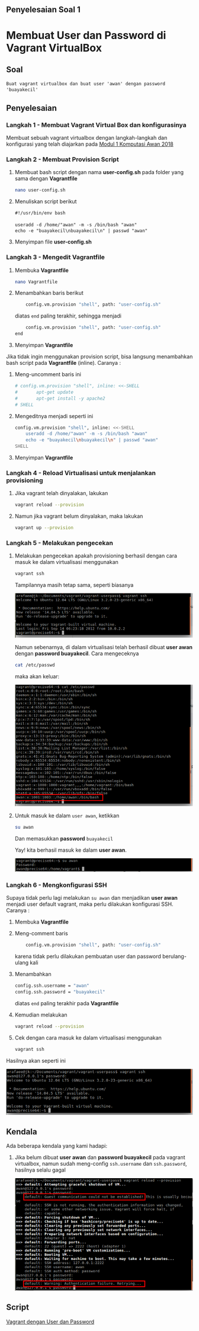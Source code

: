 ## Penyelesaian Soal 1
# Membuat User dan Password di Vagrant VirtualBox

## Soal

```
Buat vagrant virtualbox dan buat user 'awan' dengan password 'buayakecil'
```

## Penyelesaian
### **Langkah 1** - Membuat Vagrant Virtual Box dan konfigurasinya
Membuat sebuah vagrant virtualbox dengan langkah-langkah dan konfigurasi yang telah diajarkan pada [Modul 1 Komputasi Awan 2018](https://github.com/fathoniadi/cloud-2018/tree/master/vagrant "Modul 1 Komputasi Awan 2018")

### **Langkah 2** - Membuat Provision Script
1. Membuat bash script dengan nama **user-config.sh** pada folder yang sama dengan **Vagrantfile**

    ```bash
    nano user-config.sh
    ```
2. Menuliskan script berikut

    ```
    #!/usr/bin/env bash

    useradd -d /home/"awan" -m -s /bin/bash "awan"
    echo -e "buayakecil\nbuayakecil\n" | passwd "awan"
    ```
3. Menyimpan file **user-config.sh**

### **Langkah 3** - Mengedit Vagrantfile
1. Membuka **Vagrantfile**

    ```bash
    nano Vagrantfile
    ```
2. Menambahkan baris berikut 

    ```bash
        config.vm.provision "shell", path: "user-config.sh"
    ```
    diatas ```end``` paling terakhir, sehingga menjadi 
    
    ```bash
        config.vm.provision "shell", path: "user-config.sh"
    end
    ```
3. Menyimpan **Vagrantfile**

Jika tidak ingin menggunakan provision script, bisa langsung menambahkan bash script pada **Vagrantfile** (inline). Caranya :

1. Meng-uncomment baris ini 

    ```bash
    # config.vm.provision "shell", inline: <<-SHELL
    #   	apt-get update
    #   	apt-get install -y apache2
    # SHELL
    ```
2. Mengeditnya menjadi seperti ini 

    ```bash
    config.vm.provision "shell", inline: <<-SHELL
        useradd -d /home/"awan" -m -s /bin/bash "awan"
        echo -e "buayakecil\nbuayakecil\n" | passwd "awan"
    SHELL
    ```
3. Menyimpan **Vagrantfile**

### **Langkah 4** - Reload Virtualisasi untuk menjalankan provisioning
1. Jika vagrant telah dinyalakan, lakukan 

    ```bash
    vagrant reload --provision
    ```
2. Namun jika vagrant belum dinyalakan, maka lakukan 

    ```bash
    vagrant up --provision
    ```

### **Langkah 5** - Melakukan pengecekan
1. Melakukan pengecekan apakah provisioning berhasil dengan cara masuk ke dalam virtualisasi menggunakan

    ```bash
    vagrant ssh
    ```
    Tampilannya masih tetap sama, seperti biasanya
    
    ![Tampilan biasa](img/tampilan1.png)

    Namun sebenarnya, di dalam virtualisasi telah berhasil dibuat **user awan** dengan **password buayakecil**. Cara mengeceknya
    
    ```bash
    cat /etc/passwd
    ```
    maka akan keluar:
    
    ![Daftar user](img/daftar-user.png)

2. Untuk masuk ke dalam ```user awan```, ketikkan

    ```bash
    su awan
    ```
    Dan memasukkan **password** ```buayakecil```
    
    Yay! kita berhasil masuk ke dalam **user awan**.

    ![Daftar user](img/user-awan.png)

### **Langkah 6** - Mengkonfigurasi SSH
Supaya tidak perlu lagi melakukan ```su awan``` dan menjadikan **user awan** menjadi user default vagrant, maka perlu dilakukan konfigurasi SSH. Caranya :

1. Membuka **Vagrantfile**
2. Meng-comment baris

    ```bash
        config.vm.provision "shell", path: "user-config.sh"
    ```
    karena tidak perlu dilakukan pembuatan user dan password berulang-ulang kali
    
2. Menambahkan 

    ```bash
    config.ssh.username = "awan"
    config.ssh.password = "buayakecil"
    ```
    diatas ```end``` paling terakhir pada **Vagrantfile**

3. Kemudian melakukan 

    ```bash
    vagrant reload --provision
    ```
4. Cek dengan cara masuk ke dalam virtualisasi menggunakan

    ```bash
    vagrant ssh
    ```

Hasilnya akan seperti ini

![Tampilan luar biasa](img/tampilan2.png)


## Kendala
Ada beberapa kendala yang kami hadapi:

1. Jika belum dibuat **user awan** dan **password buayakecil** pada vagrant virtualbox, namun sudah meng-config ```ssh.username``` dan ```ssh.password```, hasilnya selalu gagal

    ![Kendala](img/kendala.png)

## Script
[Vagrant dengan User dan Password](https://github.com/nahdazahra/cloud2018/tree/master/Vagrant/vagrant_userpass "Vagrant dengan User dan Password")
